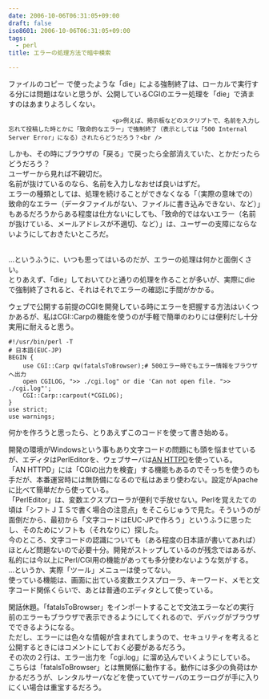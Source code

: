 ```yaml
---
date: 2006-10-06T06:31:05+09:00
draft: false
iso8601: 2006-10-06T06:31:05+09:00
tags:
  - perl
title: エラーの処理方法で暗中模索

---
```


<div class="entry-body">
                                 <p>ファイルのコピー で使ったような「die」による強制終了は、ローカルで実行する分には問題はないと思うが、公開しているCGIのエラー処理を「die」で済ますのはあまりよろしくない。</p>
                              
                                 <p>例えば、掲示板などのスクリプトで、名前を入力し忘れて投稿した時とかに「致命的なエラー」で強制終了（表示としては「500 Internal Server Error」になる）されたらどうだろう？<br />
しかも、その時にブラウザの「戻る」で戻ったら全部消えていた、とかだったらどうだろう？<br />
ユーザーから見れば不親切だ。<br />
名前が抜けているのなら、名前を入力しなおせば良いはずだ。<br />
エラーの種類としては、処理を続けることができなくなる「（実際の意味での）致命的なエラー（データファイルがない、ファイルに書き込みできない、など）」もあるだろうからある程度は仕方ないにしても、「致命的ではないエラー（名前が抜けている、メールアドレスが不適切、など）」は、ユーザーの支障にならないようにしておきたいところだ。</p>

<p><br />
…というふうに、いつも思ってはいるのだが、エラーの処理は何かと面倒くさい。<br />
とりあえず、「die」しておいてひと通りの処理を作ることが多いが、実際にdieで強制終了されると、それはそれでエラーの確認に手間がかかる。</p>

<p>ウェブで公開する前提のCGIを開発している時にエラーを把握する方法はいくつかあるが、私はCGI::Carpの機能を使うのが手軽で簡単のわりには便利だし十分実用に耐えると思う。</p>

```text
#!/usr/bin/perl -T
# 日本語(EUC-JP)
BEGIN {
    use CGI::Carp qw(fatalsToBrowser);# 500エラー時でもエラー情報をブラウザへ出力
    open CGILOG, ">> ./cgi.log" or die 'Can not open file. ">> ./cgi.log"';
    CGI::Carp::carpout(*CGILOG);
}
use strict;
use warnings;
```

<p>何かを作ろうと思ったら、とりあえずこのコードを使って書き始める。</p>

<p>開発の環境がWindowsという事もあり文字コードの問題にも頭を悩ませているが、エディタはPerlEditorを、ウェブサーバは<a title="AN HTTPD Home Page" href="http://www.st.rim.or.jp/~nakata/">AN HTTPD</a>を使っている。<br />
「AN HTTPD」には「CGIの出力を検査」する機能もあるのでそっちを使うのも手だが、本番運営時には無防備になるので私はあまり使わない。設定がApacheに比べて簡単だから使っている。<br />
「PerlEditor」は、変数エクスプローラが便利で手放せない。Perlを覚えたての頃は「シフトＪＩＳで書く場合の注意点」をそこらじゅうで見た。そういうのが面倒だから、最初から「文字コードはEUC-JPで作ろう」というふうに思ったし、そのためにソフトも（それなりに）探した。<br />
今のところ、文字コードの認識についても（ある程度の日本語が書いてあれば）ほとんど問題ないので必要十分。開発がストップしているのが残念ではあるが、私的には今以上にPerl/CGI用の機能があっても多分使わないような気がする。<br />
…というか、実際「ツール」メニューは使ってない。<br />
使っている機能は、画面に出ている変数エクスプローラ、キーワード、メモと文字コード関係くらいで、あとは普通のエディタとして使っている。</p>

<p>閑話休題。「fatalsToBrowser」をインポートすることで文法エラーなどの実行前のエラーもブラウザで表示できるようにしてくれるので、デバッグがブラウザでできるようになる。<br />
ただし、エラーには色々な情報が含まれてしまうので、セキュリティを考えると公開するときにはコメントにしておく必要があるだろう。<br />
その次の２行は、エラー出力を「cgi.log」に溜め込んでいくようにしている。こちらは「fatalsToBrowser」とは無関係に動作する。動作には多少の負荷はかかるだろうが、レンタルサーバなどを使っていてサーバのエラーログが手に入りにくい場合は重宝するだろう。</p>
                              </div>
